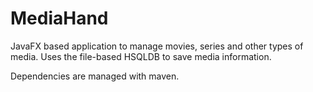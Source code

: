 # MediaHand

JavaFX based application to manage movies, series and other types of media. 
Uses the file-based HSQLDB to save media information.

Dependencies are managed with maven.
